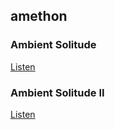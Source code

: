 ## amethon

### Ambient Solitude

[Listen](https://soundcloud.com/amethon-com/sets/ambient-solitude)

### Ambient Solitude II

[Listen](https://soundcloud.com/amethon-com/sets/ambient-solitude-ii)

